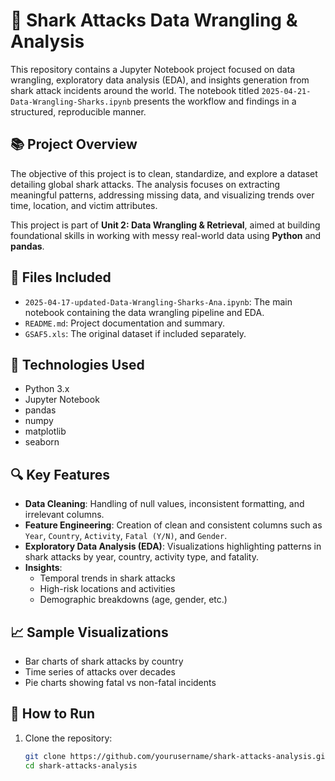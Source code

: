 # 🦈 Shark Attacks Data Wrangling & Analysis

This repository contains a Jupyter Notebook project focused on data wrangling, exploratory data analysis (EDA), and insights generation from shark attack incidents around the world. The notebook titled `2025-04-21-Data-Wrangling-Sharks.ipynb` presents the workflow and findings in a structured, reproducible manner.

## 📚 Project Overview

The objective of this project is to clean, standardize, and explore a dataset detailing global shark attacks. The analysis focuses on extracting meaningful patterns, addressing missing data, and visualizing trends over time, location, and victim attributes.

This project is part of **Unit 2: Data Wrangling & Retrieval**, aimed at building foundational skills in working with messy real-world data using **Python** and **pandas**.

## 📁 Files Included

- `2025-04-17-updated-Data-Wrangling-Sharks-Ana.ipynb`: The main notebook containing the data wrangling pipeline and EDA.
- `README.md`: Project documentation and summary.
- `GSAF5.xls`: The original dataset if included separately.

## 🧰 Technologies Used

- Python 3.x
- Jupyter Notebook
- pandas
- numpy
- matplotlib
- seaborn

## 🔍 Key Features

- **Data Cleaning**: Handling of null values, inconsistent formatting, and irrelevant columns.
- **Feature Engineering**: Creation of clean and consistent columns such as `Year`, `Country`, `Activity`, `Fatal (Y/N)`, and `Gender`.
- **Exploratory Data Analysis (EDA)**: Visualizations highlighting patterns in shark attacks by year, country, activity type, and fatality.
- **Insights**:
  - Temporal trends in shark attacks
  - High-risk locations and activities
  - Demographic breakdowns (age, gender, etc.)

## 📈 Sample Visualizations

- Bar charts of shark attacks by country
- Time series of attacks over decades
- Pie charts showing fatal vs non-fatal incidents

## 🚀 How to Run

1. Clone the repository:
   ```bash
   git clone https://github.com/yourusername/shark-attacks-analysis.git
   cd shark-attacks-analysis
